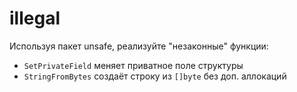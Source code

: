 # illegal

Используя пакет unsafe, реализуйте "незаконные" функции:

- `SetPrivateField` меняет приватное поле структуры
- `StringFromBytes` создаёт строку из `[]byte` без доп. аллокаций
